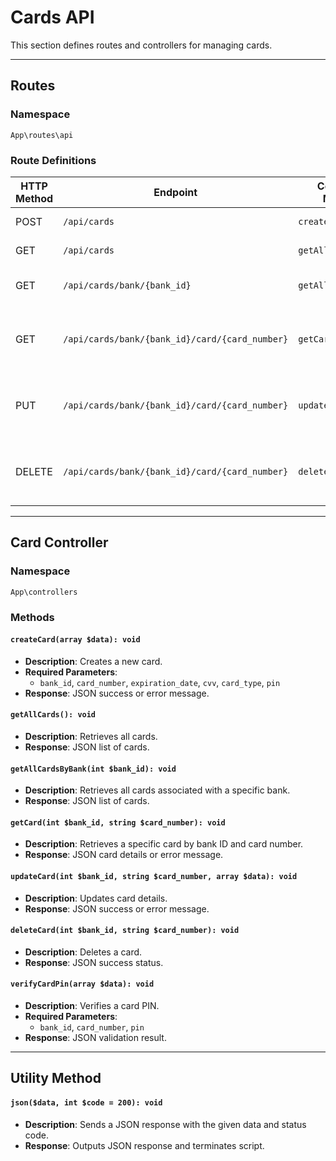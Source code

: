 # Cards API

This section defines routes and controllers for managing cards.

---

## Routes

### Namespace
`App\routes\api`

### Route Definitions
| HTTP Method | Endpoint | Controller Method | Description |
|-------------|--------------------------------------------------|------------------------|-----------------------------|
| POST | `/api/cards` | `createCard` | Create a new card |
| GET | `/api/cards` | `getAllCards` | Retrieve all cards |
| GET | `/api/cards/bank/{bank_id}` | `getAllCardsByBank` | Retrieve all cards by bank ID |
| GET | `/api/cards/bank/{bank_id}/card/{card_number}` | `getCard` | Retrieve card by bank and card number |
| PUT | `/api/cards/bank/{bank_id}/card/{card_number}` | `updateCard` | Update a card by bank and card number |
| DELETE | `/api/cards/bank/{bank_id}/card/{card_number}` | `deleteCard` | Delete a card by bank and card number |

---

## Card Controller

### Namespace
`App\controllers`

### Methods

#### `createCard(array $data): void`
- **Description**: Creates a new card.
- **Required Parameters**:
    - `bank_id`, `card_number`, `expiration_date`, `cvv`, `card_type`, `pin`
- **Response**: JSON success or error message.

#### `getAllCards(): void`
- **Description**: Retrieves all cards.
- **Response**: JSON list of cards.

#### `getAllCardsByBank(int $bank_id): void`
- **Description**: Retrieves all cards associated with a specific bank.
- **Response**: JSON list of cards.

#### `getCard(int $bank_id, string $card_number): void`
- **Description**: Retrieves a specific card by bank ID and card number.
- **Response**: JSON card details or error message.

#### `updateCard(int $bank_id, string $card_number, array $data): void`
- **Description**: Updates card details.
- **Response**: JSON success or error message.

#### `deleteCard(int $bank_id, string $card_number): void`
- **Description**: Deletes a card.
- **Response**: JSON success status.

#### `verifyCardPin(array $data): void`
- **Description**: Verifies a card PIN.
- **Required Parameters**:
    - `bank_id`, `card_number`, `pin`
- **Response**: JSON validation result.

---

## Utility Method

#### `json($data, int $code = 200): void`
- **Description**: Sends a JSON response with the given data and status code.
- **Response**: Outputs JSON response and terminates script.
